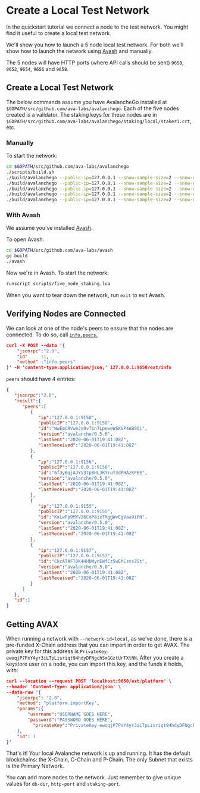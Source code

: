 # Create a Local Test Network

In the quickstart tutorial we connect a node to the test network.
You might find it useful to create a local test network.

We'll show you how to launch a 5 node local test network.
For both we'll show how to launch the network using [Avash](../tools/avash.md) and manually. 

The 5 nodes will have HTTP ports (where API calls should be sent) `9650`, `9652`, `9654`, `9656` and `9658`.

## Create a Local Test Network

The below commands assume you have AvalancheGo installed at `$GOPATH/src/github.com/ava-labs/avalanchego`.
Each of the five nodes created is a validator.
The staking keys for these nodes are in `$GOPATH/src/github.com/ava-labs/avalanchego/staking/local/staker1.crt`, etc.

### Manually

 To start the network:

```sh
cd $GOPATH/src/github.com/ava-labs/avalanchego
./scripts/build.sh
./build/avalanchego --public-ip=127.0.0.1 --snow-sample-size=2 --snow-quorum-size=2 --http-port=9650 --staking-port=9651 --db-dir=db/node1 --staking-enabled=true --network-id=local --bootstrap-ips= --staking-tls-cert-file=$(pwd)/staking/local/staker1.crt --staking-tls-key-file=$(pwd)/staking/local/staker1.key
./build/avalanchego --public-ip=127.0.0.1 --snow-sample-size=2 --snow-quorum-size=2 --http-port=9652 --staking-port=9653 --db-dir=db/node2 --staking-enabled=true --network-id=local --bootstrap-ips=127.0.0.1:9651 --bootstrap-ids=7Xhw2mDxuDS44j42TCB6U5579esbSt3Lg --staking-tls-cert-file=$(pwd)/staking/local/staker2.crt --staking-tls-key-file=$(pwd)/staking/local/staker2.key
./build/avalanchego --public-ip=127.0.0.1 --snow-sample-size=2 --snow-quorum-size=2 --http-port=9654 --staking-port=9655 --db-dir=db/node3 --staking-enabled=true --network-id=local --bootstrap-ips=127.0.0.1:9651 --bootstrap-ids=7Xhw2mDxuDS44j42TCB6U5579esbSt3Lg --staking-tls-cert-file=$(pwd)/staking/local/staker3.crt --staking-tls-key-file=$(pwd)/staking/local/staker3.key
./build/avalanchego --public-ip=127.0.0.1 --snow-sample-size=2 --snow-quorum-size=2 --http-port=9656 --staking-port=9657 --db-dir=db/node4 --staking-enabled=true --network-id=local --bootstrap-ips=127.0.0.1:9651 --bootstrap-ids=7Xhw2mDxuDS44j42TCB6U5579esbSt3Lg --staking-tls-cert-file=$(pwd)/staking/local/staker4.crt --staking-tls-key-file=$(pwd)/staking/local/staker4.key
./build/avalanchego --public-ip=127.0.0.1 --snow-sample-size=2 --snow-quorum-size=2 --http-port=9658 --staking-port=9659 --db-dir=db/node5 --staking-enabled=true --network-id=local --bootstrap-ips=127.0.0.1:9651 --bootstrap-ids=7Xhw2mDxuDS44j42TCB6U5579esbSt3Lg --staking-tls-cert-file=$(pwd)/staking/local/staker5.crt --staking-tls-key-file=$(pwd)/staking/local/staker5.key
```


### With Avash

We assume you've installed [Avash](../tools/avash.md).

To open Avash:

```sh
cd $GOPATH/src/github.com/ava-labs/avash
go build
./avash
```

Now we're in Avash.
To start the network:

```sh
runscript scripts/five_node_staking.lua
```

When you want to tear down the network, run `exit` to exit Avash.

## Verifying Nodes are Connected

We can look at one of the node's peers to ensure that the nodes are connected.
To do so, call [`info.peers`.](../api/info.md#info-peers)

```json
curl -X POST --data '{
    "jsonrpc":"2.0",
    "id"     :1,
    "method" :"info.peers"
}' -H 'content-type:application/json;' 127.0.0.1:9650/ext/info
```

`peers` should have 4 entries:

```json
{
   "jsonrpc":"2.0",
   "result":{
      "peers":[
         {
            "ip":"127.0.0.1:9158",
            "publicIP":"127.0.0.1:9158",
            "id":"NwEmCRVweJs9vTin7LpnweWSKVP4AB9Qi",
            "version":"avalanche/0.5.0",
            "lastSent":"2020-06-01T19:41:08Z",
            "lastReceived":"2020-06-01T19:41:08Z"
         },
         {
            "ip":"127.0.0.1:9156",
            "publicIP":"127.0.0.1:9156",
            "id":"6f3yBqjAJYV3tpBHLJKYruY3dPHAzKFEE",
            "version":"avalanche/0.5.0",
            "lastSent":"2020-06-01T19:41:08Z",
            "lastReceived":"2020-06-01T19:41:08Z"
         },
         {
            "ip":"127.0.0.1:9155",
            "publicIP":"127.0.0.1:9155",
            "id":"KxLwPp9MYV26CoP8ixTXggWvEgVaa9iPN",
            "version":"avalanche/0.5.0",
            "lastSent":"2020-06-01T19:41:08Z",
            "lastReceived":"2020-06-01T19:41:08Z"
         },
         {
            "ip":"127.0.0.1:9157",
            "publicIP":"127.0.0.1:9157",
            "id":"CkcATAFTDK4HHNWycEWfCz5wEMCsssZSt",
            "version":"avalanche/0.5.0",
            "lastSent":"2020-06-01T19:41:08Z",
            "lastReceived":"2020-06-01T19:41:08Z"
         }
      ]
   },
   "id":1
}
```

## Getting AVAX

When running a network with `--network-id=local`, as we've done, there is a pre-funded X-Chain address that you can import in order to get AVAX.
The private key for this address is `PrivateKey-ewoqjP7PxY4yr3iLTpLisriqt94hdyDFNgchSxGGztUrTXtNN`.
After you create a keystore user on a node, you can import this key, and the funds it holds, with:

```json
curl --location --request POST 'localhost:9650/ext/platform' \
--header 'Content-Type: application/json' \
--data-raw '{
    "jsonrpc": "2.0",
    "method": "platform.importKey",
    "params":{
        "username":"USERNAME GOES HERE",
        "password":"PASSWORD GOES HERE",
    	  "privateKey":"PrivateKey-ewoqjP7PxY4yr3iLTpLisriqt94hdyDFNgchSxGGztUrTXtNN"
    },
    "id": 1
}'
```

That's it! Your local Avalanche network is up and running.
It has the default blockchains: the X-Chain, C-Chain and P-Chain.
The only Subnet that exists is the Primary Network.

You can add more nodes to the network.
Just remember to give unique values for `db-dir`, `http-port` and `staking-port`.